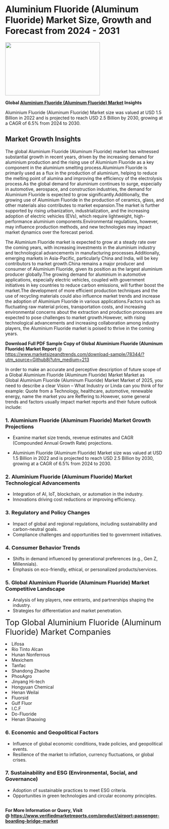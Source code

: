 <H1>Aluminium Fluoride (Aluminum Fluoride) Market Size, Growth and Forecast from 2024 - 2031</H1><img class="aligncenter size-medium wp-image-584254" src="https://thirdeyenews.in/wp-content/uploads/2024/09/Global-Market-Research-300x168.jpeg" alt="" width="300" height="168" /><p><strong>Global&nbsp;<a href="https://www.marketsizeandtrends.com/download-sample/78344/?utm_source=Github8j?utm_medium=213">Aluminium Fluoride (Aluminum Fluoride) Market</a> Insights</strong></p><p>Aluminium Fluoride (Aluminum Fluoride) Market size was valued at USD 1.5 Billion in 2022 and is projected to reach USD 2.5 Billion by 2030, growing at a CAGR of 6.5% from 2024 to 2030.</p><p><h2>Market Growth Insights</h2> <p>The global Aluminium Fluoride (Aluminum Fluoride) market has witnessed substantial growth in recent years, driven by the increasing demand for aluminium production and the rising use of Aluminium Fluoride as a key component in the aluminium smelting process.Aluminium Fluoride is primarily used as a flux in the production of aluminium, helping to reduce the melting point of alumina and improving the efficiency of the electrolysis process.As the global demand for aluminium continues to surge, especially in automotive, aerospace, and construction industries, the demand for Aluminium Fluoride is expected to grow significantly.Additionally, the growing use of Aluminium Fluoride in the production of ceramics, glass, and other materials also contributes to market expansion.The market is further supported by rising urbanization, industrialization, and the increasing adoption of electric vehicles (EVs), which require lightweight, high-performance aluminium components.Environmental regulations, however, may influence production methods, and new technologies may impact market dynamics over the forecast period.</p> <p>The Aluminium Fluoride market is expected to grow at a steady rate over the coming years, with increasing investments in the aluminium industry and technological advancements in manufacturing processes.Additionally, emerging markets in Asia-Pacific, particularly China and India, will be key contributors to market growth.China remains a major producer and consumer of Aluminium Fluoride, given its position as the largest aluminium producer globally.The growing demand for aluminium in automotive applications, especially electric vehicles, coupled with government initiatives in key countries to reduce carbon emissions, will further boost the market.The development of more efficient production techniques and the use of recycling materials could also influence market trends and increase the adoption of Aluminium Fluoride in various applications.Factors such as fluctuating raw material prices, transportation costs, and increasing environmental concerns about the extraction and production processes are expected to pose challenges to market growth.However, with rising technological advancements and increasing collaboration among industry players, the Aluminium Fluoride market is poised to thrive in the coming years.</p> <p><span class=""><strong>Download Full PDF Sample Copy of Global Aluminium Fluoride (Aluminum Fluoride) Market Report</strong> @ <a href="https://www.marketsizeandtrends.com/download-sample/78344/?utm_source=Github8j?utm_medium=213" target="_blank">https://www.marketsizeandtrends.com/download-sample/78344/?utm_source=Github8j?utm_medium=213</a></span></p><p>In order to make an accurate and perceptive description of future scope of a Global&nbsp;Aluminium Fluoride (Aluminum Fluoride) Market Market as Global&nbsp;Aluminium Fluoride (Aluminum Fluoride) Market Market of 2025, you need to describe a clear Vision &ndash; What Industry or Linda can you think of for example: Quote from a Technology, healthcare, automotive, renewable energy, name the market you are Reffering to.However, some general trends and factors usually impact market reports and their future outlook include:</p><h3>1.&nbsp;<strong>Aluminium Fluoride (Aluminum Fluoride) Market Growth Projections</strong></h3><ul><li>Examine market size trends, revenue estimates and CAGR (Compounded Annual Growth Rate) projections.</li><li><p>Aluminium Fluoride (Aluminum Fluoride) Market size was valued at USD 1.5 Billion in 2022 and is projected to reach USD 2.5 Billion by 2030, growing at a CAGR of 6.5% from 2024 to 2030.</p></li></ul><h3>2.&nbsp;<strong>Aluminium Fluoride (Aluminum Fluoride) Market Technological Advancements</strong></h3><ul><li>Integration of AI, IoT, blockchain, or automation in the industry.</li><li>Innovations driving cost reductions or improving efficiency.</li></ul><h3>3.&nbsp;<strong>Regulatory and Policy Changes</strong></h3><ul><li>Impact of global and regional regulations, including sustainability and carbon-neutral goals.</li><li>Compliance challenges and opportunities tied to government initiatives.</li></ul><h3>4.&nbsp;<strong>Consumer Behavior Trends</strong></h3><ul><li>Shifts in demand influenced by generational preferences (e.g., Gen Z, Millennials).</li><li>Emphasis on eco-friendly, ethical, or personalized products/services.</li></ul><h3>5.&nbsp;<strong>Global Aluminium Fluoride (Aluminum Fluoride) Market Competitive Landscape</strong></h3><ul><li>Analysis of key players, new entrants, and partnerships shaping the industry.</li><li>Strategies for differentiation and market penetration.</li></ul><p data-pm-slice="1 1 []"><span style="color: inherit; font-family: inherit; font-size: 25px;">Top Global Aluminium Fluoride (Aluminum Fluoride) Market Companies</span></p><div class="" data-test-id=""><p><li>Lifosa</li><li> Rio Tinto Alcan</li><li> Hunan Nonferrous</li><li> Mexichem</li><li> Tanfac</li><li> Shandong Zhaohe</li><li> PhosAgro</li><li> Jinyang Hi-tech</li><li> Hongyuan Chemical</li><li> Henan Weilai</li><li> Fluorsid</li><li> Gulf Fluor</li><li> I.C.F</li><li> Do-Fluoride</li><li> Henan Shaoxing</li></p></div><h3>6.&nbsp;<strong>Economic and Geopolitical Factors</strong></h3><ul><li>Influence of global economic conditions, trade policies, and geopolitical events.</li><li>Resilience of the market to inflation, currency fluctuations, or global crises.</li></ul><h3>7.&nbsp;<strong>Sustainability and ESG (Environmental, Social, and Governance)</strong></h3><ul><li>Adoption of sustainable practices to meet ESG criteria.</li><li>Opportunities in green technologies and circular economy principles.</li></ul><h2><strong style="font-size: 14px;">For More Information or Query, Visit @&nbsp;</strong><a style="background-color: #ffffff; font-size: 14px;" href="https://www.marketsizeandtrends.com/report/aluminium-fluoride-aluminum-fluoride-market/" target="_blank">https://www.verifiedmarketreports.com/product/airport-passenger-boarding-bridge-market</a></h2>